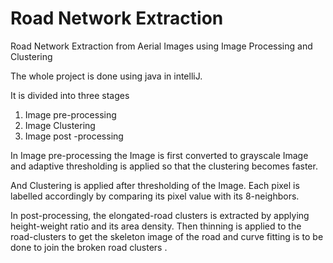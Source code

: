 # Road Network Extraction 
Road Network Extraction from Aerial Images using Image Processing and Clustering

The whole project is done using java in intelliJ.

It is divided into three stages
1. Image pre-processing
2. Image Clustering
3. Image post -processing

In Image pre-processing the Image is first converted to grayscale Image and adaptive thresholding is applied so that the clustering becomes faster.

And Clustering is applied after thresholding of the Image. Each pixel is labelled accordingly by comparing its pixel value with its 8-neighbors.

In post-processing, the elongated-road clusters is extracted by applying height-weight ratio and its area density.
Then thinning is applied to the road-clusters to get the skeleton image of the road and curve fitting is to be done to join the broken road clusters .


